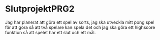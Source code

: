 ﻿# SlutprojektPRG2
Jag har planerat att göra ett spel av sorts, jag ska utveckla mitt pong spel för att göra så att två spelare kan spela det och jag ska göra ett highscore funktion så att spelet har ett slut och ett mål.
